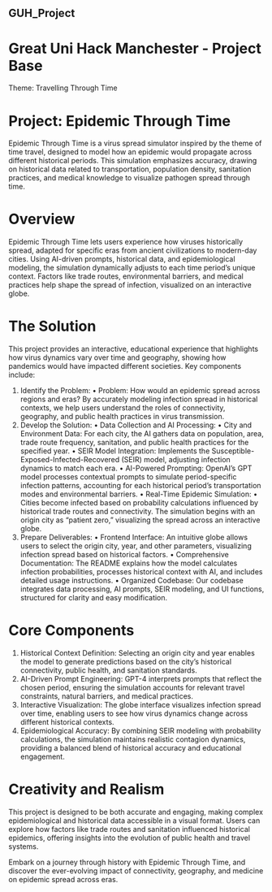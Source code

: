 ## GUH_Project

# Great Uni Hack Manchester - Project Base

Theme: Travelling Through Time

# Project: Epidemic Through Time

Epidemic Through Time is a virus spread simulator inspired by the theme of time travel, designed to model how an epidemic would propagate across different historical periods. This simulation emphasizes accuracy, drawing on historical data related to transportation, population density, sanitation practices, and medical knowledge to visualize pathogen spread through time.

# Overview

Epidemic Through Time lets users experience how viruses historically spread, adapted for specific eras from ancient civilizations to modern-day cities. Using AI-driven prompts, historical data, and epidemiological modeling, the simulation dynamically adjusts to each time period’s unique context. Factors like trade routes, environmental barriers, and medical practices help shape the spread of infection, visualized on an interactive globe.

# The Solution

This project provides an interactive, educational experience that highlights how virus dynamics vary over time and geography, showing how pandemics would have impacted different societies. Key components include:
1.	Identify the Problem:
•	Problem: How would an epidemic spread across regions and eras? By accurately modeling infection spread in historical contexts, we help users understand the roles of connectivity, geography, and public health practices in virus transmission.
2.	Develop the Solution:
•	Data Collection and AI Processing:
•	City and Environment Data: For each city, the AI gathers data on population, area, trade route frequency, sanitation, and public health practices for the specified year.
•	SEIR Model Integration: Implements the Susceptible-Exposed-Infected-Recovered (SEIR) model, adjusting infection dynamics to match each era.
•	AI-Powered Prompting: OpenAI’s GPT model processes contextual prompts to simulate period-specific infection patterns, accounting for each historical period’s transportation modes and environmental barriers.
•	Real-Time Epidemic Simulation:
•	Cities become infected based on probability calculations influenced by historical trade routes and connectivity. The simulation begins with an origin city as “patient zero,” visualizing the spread across an interactive globe.
3.	Prepare Deliverables:
•	Frontend Interface: An intuitive globe allows users to select the origin city, year, and other parameters, visualizing infection spread based on historical factors.
•	Comprehensive Documentation: The README explains how the model calculates infection probabilities, processes historical context with AI, and includes detailed usage instructions.
•	Organized Codebase: Our codebase integrates data processing, AI prompts, SEIR modeling, and UI functions, structured for clarity and easy modification.

# Core Components

1.	Historical Context Definition: Selecting an origin city and year enables the model to generate predictions based on the city’s historical connectivity, public health, and sanitation standards.
2.	AI-Driven Prompt Engineering: GPT-4 interprets prompts that reflect the chosen period, ensuring the simulation accounts for relevant travel constraints, natural barriers, and medical practices.
3.	Interactive Visualization: The globe interface visualizes infection spread over time, enabling users to see how virus dynamics change across different historical contexts.
4.	Epidemiological Accuracy: By combining SEIR modeling with probability calculations, the simulation maintains realistic contagion dynamics, providing a balanced blend of historical accuracy and educational engagement.

# Creativity and Realism

This project is designed to be both accurate and engaging, making complex epidemiological and historical data accessible in a visual format. Users can explore how factors like trade routes and sanitation influenced historical epidemics, offering insights into the evolution of public health and travel systems.

Embark on a journey through history with Epidemic Through Time, and discover the ever-evolving impact of connectivity, geography, and medicine on epidemic spread across eras.
